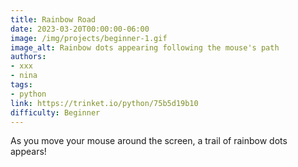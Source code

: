 ```yaml
---
title: Rainbow Road
date: 2023-03-20T00:00:00-06:00
image: /img/projects/beginner-1.gif
image_alt: Rainbow dots appearing following the mouse's path
authors:
- xxx
- nina
tags: 
- python
link: https://trinket.io/python/75b5d19b10
difficulty: Beginner
---
```


As you move your mouse around the screen, a trail of rainbow dots appears!

